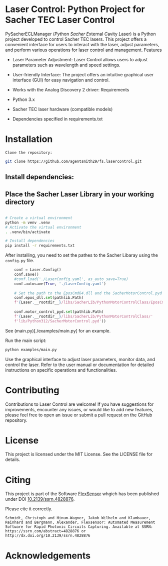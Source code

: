 # Laser Control: Python Project for Sacher TEC Laser Control
PySacherECLManager (*Py*thon *Sacher* *E*xternal *C*avity *L*aser) is a Python project developed to control Sacher TEC 
lasers. 
This project offers a convenient interface for users to interact with the laser, adjust parameters, and perform various 
operations for laser control and management.
Features

* Laser Parameter Adjustment: Laser Control allows users to adjust parameters such as wavelength and speed settings.
* User-friendly Interface: The project offers an intuitive graphical user interface (GUI) for easy navigation and control.
* Works with the Analog Discovery 2 driver: 
Requirements

* Python 3.x
* Sacher TEC laser hardware (compatible models)
* Dependencies specified in requirements.txt

#  Installation

    Clone the repository:
```bash
git clone https://github.com/agentsmith29/fs.lasercontrol.git
```
## Install dependencies:
## Place the Sacher Laser Library in your working directory
```bash

# Create a virtual environment
python -m venv .venv
# Activate the virtual environment
. .venv/bin/activate

# Install dependencies
pip install -r requirements.txt
```

After installing, you need to set the pathes to the Sacher Libaray using 
the `config.py` file. 

```python
    conf = Laser.Config()
    conf.save()
    #conf.load('./LaserConfig.yaml', as_auto_save=True)
    conf.autosave(True, './LaserConfig.yaml')
    
    # Set the path to the EposCmd64.dll and the SacherMotorControl.pyd
    conf.epos_dll.set(pathlib.Path(
    f'{Laser.__rootdir__}/libs/SacherLib/PythonMotorControlClass/EposCmd64.dll'))
    
    conf.motor_control_pyd.set(pathlib.Path(
    f'{Laser.__rootdir__}/libs/SacherLib/PythonMotorControlClass/'
    f'lib/Python312/SacherMotorControl.pyd'))
```
See (main.py)[./examples/main.py] for an example.

Run the main script:

```bash
python examples/main.py
```
Use the graphical interface to adjust laser parameters, monitor data, and control the laser.
Refer to the user manual or documentation for detailed instructions on specific operations and functionalities.

# Contributing

Contributions to Laser Control are welcome! If you have suggestions for improvements, encounter any issues, or would like to add new features, please feel free to open an issue or submit a pull request on the GitHub repository.

# License

This project is licensed under the MIT License. See the LICENSE file for details.

# Citing
This project is part of the Software [FlexSensor](https://github.com/agentsmith29/flexsensor) whgich has been published under DOI [10.2139/ssrn.4828876](https://doi.org/10.2139/ssrn.4828876).

Please cite it correctly.
```
Schmidt, Christoph and Hinum-Wagner, Jakob Wilhelm and Klambauer, Reinhard and Bergmann, Alexander, Flexsensor: Automated Measurement Software for Rapid Photonic Circuits Capturing. Available at SSRN: https://ssrn.com/abstract=4828876 or http://dx.doi.org/10.2139/ssrn.4828876 
```
# Acknowledgements
